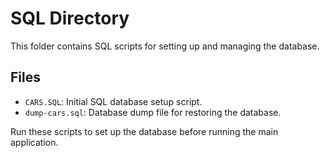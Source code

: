 # SQL Directory

This folder contains SQL scripts for setting up and managing the database.

## Files
- `CARS.SQL`: Initial SQL database setup script.
- `dump-cars.sql`: Database dump file for restoring the database.

Run these scripts to set up the database before running the main application.
